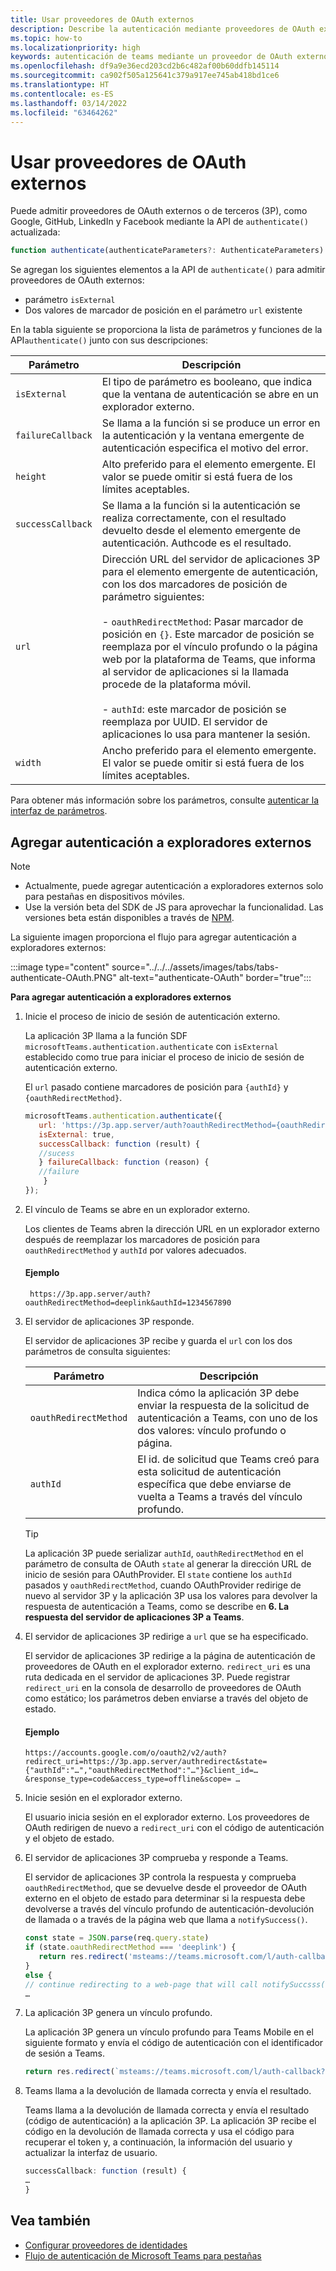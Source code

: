 ```yaml
---
title: Usar proveedores de OAuth externos
description: Describe la autenticación mediante proveedores de OAuth externos
ms.topic: how-to
ms.localizationpriority: high
keywords: autenticación de teams mediante un proveedor de OAuth externo
ms.openlocfilehash: df9a9e36ecd203cd2b6c482af00b60ddfb145114
ms.sourcegitcommit: ca902f505a125641c379a917ee745ab418bd1ce6
ms.translationtype: HT
ms.contentlocale: es-ES
ms.lasthandoff: 03/14/2022
ms.locfileid: "63464262"
---
```

# <a name="use-external-oauth-providers"></a>Usar proveedores de OAuth externos

Puede admitir proveedores de OAuth externos o de terceros (3P), como Google, GitHub, LinkedIn y Facebook mediante la API de `authenticate()` actualizada:

```JavaScript
function authenticate(authenticateParameters?: AuthenticateParameters)
``` 

Se agregan los siguientes elementos a la API de `authenticate()` para admitir proveedores de OAuth externos:

* parámetro `isExternal`
* Dos valores de marcador de posición en el parámetro `url` existente

En la tabla siguiente se proporciona la lista de parámetros y funciones de la API`authenticate()` junto con sus descripciones:

| Parámetro| Descripción|
| --- | --- |
|`isExternal` | El tipo de parámetro es booleano, que indica que la ventana de autenticación se abre en un explorador externo.|
|`failureCallback`| Se llama a la función si se produce un error en la autenticación y la ventana emergente de autenticación especifica el motivo del error.|
|`height` |Alto preferido para el elemento emergente. El valor se puede omitir si está fuera de los límites aceptables.|
|`successCallback`| Se llama a la función si la autenticación se realiza correctamente, con el resultado devuelto desde el elemento emergente de autenticación. Authcode es el resultado.|
|`url`  <br>|Dirección URL del servidor de aplicaciones 3P para el elemento emergente de autenticación, con los dos marcadores de posición de parámetro siguientes:</br> <br> - `oauthRedirectMethod`: Pasar marcador de posición en `{}`. Este marcador de posición se reemplaza por el vínculo profundo o la página web por la plataforma de Teams, que informa al servidor de aplicaciones si la llamada procede de la plataforma móvil.</br> <br> - `authId`: este marcador de posición se reemplaza por UUID. El servidor de aplicaciones lo usa para mantener la sesión.| 
|`width`|Ancho preferido para el elemento emergente. El valor se puede omitir si está fuera de los límites aceptables.|

Para obtener más información sobre los parámetros, consulte [autenticar la interfaz de parámetros](/javascript/api/@microsoft/teams-js/microsoftteams.authentication.authenticateparameters?view=msteams-client-js-latest&preserve-view=true).

## <a name="add-authentication-to-external-browsers"></a>Agregar autenticación a exploradores externos

> [!NOTE]
> * Actualmente, puede agregar autenticación a exploradores externos solo para pestañas en dispositivos móviles. 
> * Use la versión beta del SDK de JS para aprovechar la funcionalidad. Las versiones beta están disponibles a través de [NPM](https://www.npmjs.com/package/@microsoft/teams-js/v/1.12.0-beta.2).

La siguiente imagen proporciona el flujo para agregar autenticación a exploradores externos:

 :::image type="content" source="../../../assets/images/tabs/tabs-authenticate-OAuth.PNG" alt-text="authenticate-OAuth" border="true":::

**Para agregar autenticación a exploradores externos**

1. Inicie el proceso de inicio de sesión de autenticación externo.

   La aplicación 3P llama a la función SDF `microsoftTeams.authentication.authenticate` con `isExternal` establecido como true para iniciar el proceso de inicio de sesión de autenticación externo. 

   El `url` pasado contiene marcadores de posición para `{authId}` y `{oauthRedirectMethod}`.  


    ```JavaScript
    microsoftTeams.authentication.authenticate({
       url: 'https://3p.app.server/auth?oauthRedirectMethod={oauthRedirectMethod}&authId={authId}',
       isExternal: true,
       successCallback: function (result) {
       //sucess 
       } failureCallback: function (reason) {
       //failure 
        }
    });
    ```

2. El vínculo de Teams se abre en un explorador externo.

   Los clientes de Teams abren la dirección URL en un explorador externo después de reemplazar los marcadores de posición para `oauthRedirectMethod` y `authId` por valores adecuados. 

   #### <a name="example"></a>Ejemplo

   ```http
    https://3p.app.server/auth?oauthRedirectMethod=deeplink&authId=1234567890 
   ```

3. El servidor de aplicaciones 3P responde.

   El servidor de aplicaciones 3P recibe y guarda el `url` con los dos parámetros de consulta siguientes:

   | Parámetro | Descripción|
   | --- | --- |
   | `oauthRedirectMethod` |Indica cómo la aplicación 3P debe enviar la respuesta de la solicitud de autenticación a Teams, con uno de los dos valores: vínculo profundo o página.|
   |`authId` | El id. de solicitud que Teams creó para esta solicitud de autenticación específica que debe enviarse de vuelta a Teams a través del vínculo profundo.|

    > [!TIP]
    > La aplicación 3P puede serializar `authId`, `oauthRedirectMethod` en el parámetro de consulta de OAuth `state` al generar la dirección URL de inicio de sesión para OAuthProvider. El `state` contiene los `authId` pasados y `oauthRedirectMethod`, cuando OAuthProvider redirige de nuevo al servidor 3P y la aplicación 3P usa los valores para devolver la respuesta de autenticación a Teams, como se describe en **6. La respuesta del servidor de aplicaciones 3P a Teams**. 

4. El servidor de aplicaciones 3P redirige a `url` que se ha especificado.

   El servidor de aplicaciones 3P redirige a la página de autenticación de proveedores de OAuth en el explorador externo. `redirect_uri` es una ruta dedicada en el servidor de aplicaciones 3P. Puede registrar `redirect_uri` en la consola de desarrollo de proveedores de OAuth como estático; los parámetros deben enviarse a través del objeto de estado. 

   #### <a name="example"></a>Ejemplo

    ```http
    https://accounts.google.com/o/oauth2/v2/auth?redirect_uri=https://3p.app.server/authredirect&state={"authId":"…","oauthRedirectMethod":"…"}&client_id=…    &response_type=code&access_type=offline&scope= … 
    ```

5. Inicie sesión en el explorador externo.

   El usuario inicia sesión en el explorador externo. Los proveedores de OAuth redirigen de nuevo a `redirect_uri` con el código de autenticación y el objeto de estado.

6. El servidor de aplicaciones 3P comprueba y responde a Teams.

   El servidor de aplicaciones 3P controla la respuesta y comprueba `oauthRedirectMethod`, que se devuelve desde el proveedor de OAuth externo en el objeto de estado para determinar si la respuesta debe devolverse a través del vínculo profundo de autenticación-devolución de llamada o a través de la página web que llama a `notifySuccess()`.

      ```JavaScript
      const state = JSON.parse(req.query.state)
      if (state.oauthRedirectMethod === 'deeplink') {
         return res.redirect('msteams://teams.microsoft.com/l/auth-callback?authId=${state.authId}&code=${req.query.code}')
      }
      else {
      // continue redirecting to a web-page that will call notifySuccsss() – usually this method is used in Teams-Web
      …
      ```

7. La aplicación 3P genera un vínculo profundo.

   La aplicación 3P genera un vínculo profundo para Teams Mobile en el siguiente formato y envía el código de autenticación con el identificador de sesión a Teams.

   ```JavaScript
   return res.redirect(`msteams://teams.microsoft.com/l/auth-callback?authId=${state.authId}&code=${req.query.code}`)
   ```

 8. Teams llama a la devolución de llamada correcta y envía el resultado.

    Teams llama a la devolución de llamada correcta y envía el resultado (código de autenticación) a la aplicación 3P. La aplicación 3P recibe el código en la devolución de llamada correcta y usa el código para recuperar el token y, a continuación, la información del usuario y actualizar la interfaz de usuario.

      ```JavaScript
      successCallback: function (result) { 
      … 
      } 
      ```

## <a name="see-also"></a>Vea también

* [Configurar proveedores de identidades](../../../concepts/authentication/configure-identity-provider.md)
* [Flujo de autenticación de Microsoft Teams para pestañas](auth-flow-tab.md)
